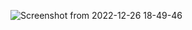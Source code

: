 ![Screenshot from 2022-12-26 18-49-46](https://user-images.githubusercontent.com/24577149/209573551-6e986206-d556-4a30-9a04-46931be7fc24.png)
